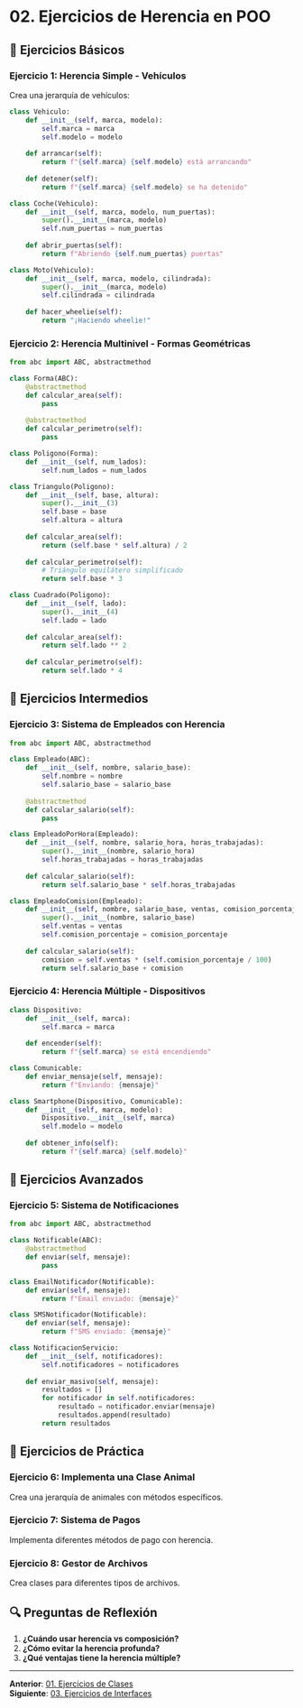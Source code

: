 # 02. Ejercicios de Herencia en POO

## 🎯 Ejercicios Básicos

### **Ejercicio 1: Herencia Simple - Vehículos**
Crea una jerarquía de vehículos:

```python
class Vehiculo:
    def __init__(self, marca, modelo):
        self.marca = marca
        self.modelo = modelo
    
    def arrancar(self):
        return f"{self.marca} {self.modelo} está arrancando"
    
    def detener(self):
        return f"{self.marca} {self.modelo} se ha detenido"

class Coche(Vehiculo):
    def __init__(self, marca, modelo, num_puertas):
        super().__init__(marca, modelo)
        self.num_puertas = num_puertas
    
    def abrir_puertas(self):
        return f"Abriendo {self.num_puertas} puertas"

class Moto(Vehiculo):
    def __init__(self, marca, modelo, cilindrada):
        super().__init__(marca, modelo)
        self.cilindrada = cilindrada
    
    def hacer_wheelie(self):
        return "¡Haciendo wheelie!"
```

### **Ejercicio 2: Herencia Multinivel - Formas Geométricas**
```python
from abc import ABC, abstractmethod

class Forma(ABC):
    @abstractmethod
    def calcular_area(self):
        pass
    
    @abstractmethod
    def calcular_perimetro(self):
        pass

class Poligono(Forma):
    def __init__(self, num_lados):
        self.num_lados = num_lados

class Triangulo(Poligono):
    def __init__(self, base, altura):
        super().__init__(3)
        self.base = base
        self.altura = altura
    
    def calcular_area(self):
        return (self.base * self.altura) / 2
    
    def calcular_perimetro(self):
        # Triángulo equilátero simplificado
        return self.base * 3

class Cuadrado(Poligono):
    def __init__(self, lado):
        super().__init__(4)
        self.lado = lado
    
    def calcular_area(self):
        return self.lado ** 2
    
    def calcular_perimetro(self):
        return self.lado * 4
```

## 🔧 Ejercicios Intermedios

### **Ejercicio 3: Sistema de Empleados con Herencia**
```python
from abc import ABC, abstractmethod

class Empleado(ABC):
    def __init__(self, nombre, salario_base):
        self.nombre = nombre
        self.salario_base = salario_base
    
    @abstractmethod
    def calcular_salario(self):
        pass

class EmpleadoPorHora(Empleado):
    def __init__(self, nombre, salario_hora, horas_trabajadas):
        super().__init__(nombre, salario_hora)
        self.horas_trabajadas = horas_trabajadas
    
    def calcular_salario(self):
        return self.salario_base * self.horas_trabajadas

class EmpleadoComision(Empleado):
    def __init__(self, nombre, salario_base, ventas, comision_porcentaje):
        super().__init__(nombre, salario_base)
        self.ventas = ventas
        self.comision_porcentaje = comision_porcentaje
    
    def calcular_salario(self):
        comision = self.ventas * (self.comision_porcentaje / 100)
        return self.salario_base + comision
```

### **Ejercicio 4: Herencia Múltiple - Dispositivos**
```python
class Dispositivo:
    def __init__(self, marca):
        self.marca = marca
    
    def encender(self):
        return f"{self.marca} se está encendiendo"

class Comunicable:
    def enviar_mensaje(self, mensaje):
        return f"Enviando: {mensaje}"

class Smartphone(Dispositivo, Comunicable):
    def __init__(self, marca, modelo):
        Dispositivo.__init__(self, marca)
        self.modelo = modelo
    
    def obtener_info(self):
        return f"{self.marca} {self.modelo}"
```

## 🚀 Ejercicios Avanzados

### **Ejercicio 5: Sistema de Notificaciones**
```python
from abc import ABC, abstractmethod

class Notificable(ABC):
    @abstractmethod
    def enviar(self, mensaje):
        pass

class EmailNotificador(Notificable):
    def enviar(self, mensaje):
        return f"Email enviado: {mensaje}"

class SMSNotificador(Notificable):
    def enviar(self, mensaje):
        return f"SMS enviado: {mensaje}"

class NotificacionServicio:
    def __init__(self, notificadores):
        self.notificadores = notificadores
    
    def enviar_masivo(self, mensaje):
        resultados = []
        for notificador in self.notificadores:
            resultado = notificador.enviar(mensaje)
            resultados.append(resultado)
        return resultados
```

## 📝 Ejercicios de Práctica

### **Ejercicio 6: Implementa una Clase Animal**
Crea una jerarquía de animales con métodos específicos.

### **Ejercicio 7: Sistema de Pagos**
Implementa diferentes métodos de pago con herencia.

### **Ejercicio 8: Gestor de Archivos**
Crea clases para diferentes tipos de archivos.

## 🔍 Preguntas de Reflexión

1. **¿Cuándo usar herencia vs composición?**
2. **¿Cómo evitar la herencia profunda?**
3. **¿Qué ventajas tiene la herencia múltiple?**

---

**Anterior**: [01. Ejercicios de Clases](./01-ejercicios-clases.md)  
**Siguiente**: [03. Ejercicios de Interfaces](./03-ejercicios-interfaces.md) 